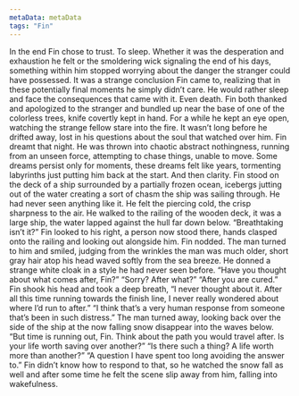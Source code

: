 ```yaml
---
metaData: metaData
tags: "Fin"
---
```


In the end Fin chose to trust.
To sleep. 
Whether it was the desperation and exhaustion he felt or the smoldering wick signaling the end of his days, something within him stopped worrying about the danger the stranger could have possessed. It was a strange conclusion Fin came to, realizing that in these potentially final moments he simply didn’t care. He would rather sleep and face the consequences that came with it. 
Even death.
Fin both thanked and apologized to the stranger and bundled up near the base of one of the colorless trees, knife covertly kept in hand. For a while he kept an eye open, watching the strange fellow stare into the fire. It wasn’t long before he drifted away, lost in his questions about the soul that watched over him.
Fin dreamt that night. He was thrown into chaotic abstract nothingness, running from an unseen force, attempting to chase things, unable to move. Some dreams persist only for moments, these dreams felt like years, tormenting labyrinths just putting him back at the start. 
And then clarity. 
Fin stood on the deck of a ship surrounded by a partially frozen ocean, icebergs jutting out of the water creating a sort of chasm the ship was sailing through. He had never seen anything like it. He felt the piercing cold, the crisp sharpness to the air. He walked to the railing of the wooden deck, it was a large ship, the water lapped against the hull far down below. 
“Breathtaking isn’t it?”
Fin looked to his right, a person now stood there, hands clasped onto the railing and looking out alongside him. Fin nodded. 
The man turned to him and smiled, judging from the wrinkles the man was much older, short gray hair atop his head waved softly from the sea breeze. He donned a strange white cloak in a style he had never seen before. “Have you thought about what comes after, Fin?”
“Sorry? After what?”
“After you are cured.”
Fin shook his head and took a deep breath, “I never thought about it. After all this time running towards the finish line, I never really wondered about where I’d run to after.” 
“I think that’s a very human response from someone that’s been in such distress.” The man turned away, looking back over the side of the ship at the now falling snow disappear into the waves below. “But time is running out, Fin. Think about the path you would travel after. Is your life worth saving over another?”
“Is there such a thing? A life worth more than another?”
“A question I have spent too long avoiding the answer to.”
Fin didn’t know how to respond to that, so he watched the snow fall as well and after some time he felt the scene slip away from him, falling into wakefulness.
